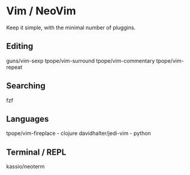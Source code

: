 # Vim / NeoVim

Keep it simple, with the minimal number of pluggins.

## Editing

  guns/vim-sexp
  tpope/vim-surround
  tpope/vim-commentary
  tpope/vim-repeat

## Searching

  fzf

## Languages

  tpope/vim-fireplace - clojure
  davidhalter/jedi-vim - python

## Terminal / REPL

  kassio/neoterm
